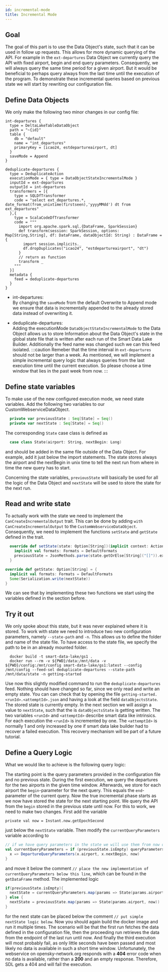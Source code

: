 ```yaml
---
id: incremental-mode
title: Incremental Mode
---
```


## Goal
The goal of this part is to use the Data Object's state, such that it can be used in follow up requests. This allows for more dynamic querying of the API. For example in the `ext-departures` Data Object we currently query the API with fixed airport, begin and end query parameters. Consequently, we will always query the same time period for a given airport. But it would be beneficial to perhaps query always from the last time until the execution of the program. To demonstrate these incremental queries based on previous state we will start by rewriting our configuration file.

## Define Data Objects
We only make the following two minor changes in our config file:
```
int-departures {
  type = DeltaLakeTableDataObject
  path = "~{id}"
  table {
    db = "default"
    name = "int_departures"
    primaryKey = [icao24, estdepartureairport, dt]
  }
  saveMode = Append
}
```
```
deduplicate-departures {
  type = DeduplicateAction
  executionMode = { type = DataObjectStateIncrementalMode }
  inputId = ext-departures
  outputId = int-departures
  transformers = [{
    type = SQLDfTransformer
    code = "select ext_departures.*, date_format(from_unixtime(firstseen),'yyyyMMdd') dt from ext_departures"
  },{
    type = ScalaCodeDfTransformer
    code = """
      import org.apache.spark.sql.{DataFrame, SparkSession}
      def transform(session: SparkSession, options: Map[String,String], df: DataFrame, dataObjectId: String) : DataFrame = {
        import session.implicits._
        df.dropDuplicates("icao24", "estdepartureairport", "dt")
      }
      // return as function
      transform _
    """
  }]
  metadata {
    feed = deduplicate-departures
  }
}
```
- int-departures:  
By changing the `saveMode` from the default Overwrite to Append mode we ensure that data is incrementally appended to the already stored data instead of overwriting it.

- deduplicate-departures:  
Adding the executionMode `DataObjectStateIncrementalMode` to the Data Object allows us to store Information about the Data Object's state in the global state file that is written after each run of the Smart Data Lake Builder. Additionally the feed name was changed such we can this feed isolated.
:::caution
Remeber that the time interval in `ext-departures` should not be larger than a week. As mentioned, we will implement a simple incremental query logic that always queries from the last execution time until the current execution. So please choose a time window that lies in the past week from now.
:::
## Define state variables
To make use of the new configured execution mode, we need state variables. Add the following two variables to our CustomWebserviceDataObject.
```scala  
  private var previousState : Seq[State] = Seq()
  private var nextState : Seq[State] = Seq()
```
The corresponding `State` case class is defined as 

```scala
  case class State(airport: String, nextBegin: Long)
```

and should be added in the same file outside of the Data Object. For example, add it just below the import statements. 
The state stores always the airport and the nextBegin in unix time to tell the next run from where in time the new query has to start. 

Concerning the state variables, `previousState` will basically be used for all the logic of the Data Object and `nextState` will be used to store the state for the next run.

## Read and write state
To actually work with the state we need to implement the `CanCreateIncrementalOutput` trait. This can be done by adding `with CanCreateIncrementalOutput` to the `CustomWebserviceDataObject`. Consequently, we need to implement the functions `setState` and `getState` defined in the trait. 

```scala
  override def setState(state: Option[String])(implicit context: ActionPipelineContext): Unit = {
    implicit val formats: Formats = DefaultFormats
    previousState = JsonMethods.parse(state.getOrElse[String]("[]")).extract[Seq[State]]
  }

override def getState: Option[String] = {
  implicit val formats: Formats = DefaultFormats
  Some(Serialization.write(nextState))
}
```
We can see that by implementing these two functions we start using the variables defined in the section before.

## Try it out
We only spoke about this state, but it was never explained where it is stored. To work with state we need to introduce two new configuration parameters, namely `--state-path` and `-n`. 
This allows us to define the folder and name of the state file. To have access to the state file, we specify the path to be in an already mounted folder.

```
  docker build -t smart-data-lake/gs1 .
  docker run --rm -v ${PWD}/data:/mnt/data -v ${PWD}/config:/mnt/config smart-data-lake/gs1:latest --config /mnt/config --feed-sel deduplicate-departures --state-path /mnt/data/state -n getting-started
```
Use now this slightly modified command to run the `deduplicate-departures` feed. Nothing should have changed so far, since we only read and write an empty state. 
You can can check that by opening the file `getting-started.<runId>.<attemptId>.json` and having a look at the field `dataObjectsState`. The stored state is currently empty. 
In the next section we will assign a value to `nextState`, such that the is `dataObjectsState` is getting written. 
The two variables `<runId>` and `<attemptId>` describe smart data like intrinsics. 
For each execution the `<runId>` is incremented by one. The `<attemptId>` is normally 1 and only increased by one if smart data lake builder had to recover a failed execution. This recovery mechanism will be part of a future tutorial.

## Define a Query Logic
What we would like to achieve is the following query logic:

The starting point is the query parameters provided in the configuration file and no previous state. 
During the first execution, we query the departures for the two airports in the given time window. 
Afterwards, we store for each airport the `begin`-parameter for the next query. This equals the `end`-parameter of the current query. 
Now the true incremental phase starts as we now have stored the state for the next starting point. We query the API from the `begin` stored in the previous state until now. 
For this to work, we need to make two changes. First add the variable
```
private val now = Instant.now.getEpochSecond

``` 
just below the `nextState` variable. Then modify the `currentQueryParameters` variable according to
```scala
// if we have query parameters in the state we will use them from now on
val currentQueryParameters = if (previousState.isEmpty) queryParameters.get else previousState.map{
  x => DepartureQueryParameters(x.airport, x.nextBegin, now)
}
```
and move it below the comment `// place the new implementation of currentQueryParameters below this line`, which can be found in the `getDataFrame` method. The implemented logic 
```scala
if(previousState.isEmpty){
  nextState = currentQueryParameters.map(params => State(params.airport, params.end))
} else {
  nextState = previousState.map(params => State(params.airport, now))
}
```
for the next state can be placed below the comment `// put simple nextState logic below`. Now you should again build the docker image and run it multiple times. The scenario will be that the first run fetches the data defined in the configuration file, then the proceeding run retrieves the data from the endpoint of the last run until now. And finally the third execution will most probably fail, as only little seconds have been passed and most likely no data is available in such a short time window. Unfortunately, the webservice on opensky-network.org responds with a **404** error code when no data is available, rather than a **200** and an empty response. Therefore, SDL gets a 404 and will fail the execution.